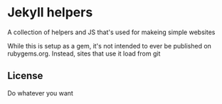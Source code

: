 # Jekyll helpers

A collection of helpers and JS that's used for makeing simple websites

While this is setup as a gem, it's not intended to ever be published on rubygems.org.  Instead, sites that use it load from git

## License

Do whatever you want
